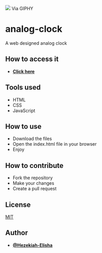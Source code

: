 ![](https://media.giphy.com/media/YoKld91p1Hw9rSmIQr/giphy.gif)
Via GIPHY

# analog-clock
A web designed analog clock

## How to access it
* [**Click here**](https://hezekiah-elisha.github.io/analog-clock/)

## Tools used
* HTML
* CSS
* JavaScript

## How to use
* Download the files
* Open the index.html file in your browser
* Enjoy

## How to contribute
* Fork the repository
* Make your changes
* Create a pull request

## License
[MIT](https://choosealicense.com/licenses/mit/)

## Author
* [**@Hezekiah-Elisha**](https://github.com/Hezekiah-Elisha)

